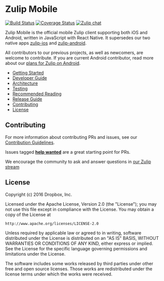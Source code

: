 # Zulip Mobile

[![Build Status](https://travis-ci.org/zulip/zulip-mobile.svg?branch=master)](https://travis-ci.org/zulip/zulip-mobile)
[![Coverage Status](https://coveralls.io/repos/github/zulip/zulip-mobile/badge.svg?branch=master)](https://coveralls.io/github/zulip/zulip-mobile?branch=master)
[![Zulip chat](https://img.shields.io/badge/zulip-join_chat-brightgreen.svg)](https://chat.zulip.org/#narrow/stream/mobile)

Zulip Mobile is the official mobile Zulip client supporting both iOS and Android, written in JavaScript with React Native. It supersedes our two native apps [zulip-ios](https://github.com/zulip/zulip-ios-legacy) and [zulip-android](https://github.com/zulip/zulip-android).

All contributors to our previous projects, as well as newcomers, are welcome to contribute. If you are current Android contributor, read more about our
 [plans for Zulip on Android](https://github.com/zulip/zulip-android/blob/master/android-strategy.md).

* [Getting Started](docs/getting-started.md)
* [Developer Guide](docs/developer-guide.md)
* [Architecture](docs/architecture.md)
* [Testing](docs/testing.md)
* [Recommended Reading](docs/recommended-reading.md)
* [Release Guide](docs/release-guide.md)
* [Contributing](#contributing)
* [License](#license)

## Contributing

For more information about contributing PRs and issues, see our [Contribution Guidelines](CONTRIBUTING.md).

Issues tagged **[help wanted](https://github.com/zulip/zulip-mobile/labels/help%20wanted)** are a great starting point for PRs.

We encourage the community to ask and answer questions in [our Zulip stream](https://chat.zulip.org/#narrow/stream/mobile)


## License

Copyright (c) 2016 Dropbox, Inc.

Licensed under the Apache License, Version 2.0 (the "License");
you may not use this file except in compliance with the License.
You may obtain a copy of the License at

    http://www.apache.org/licenses/LICENSE-2.0

Unless required by applicable law or agreed to in writing, software
distributed under the License is distributed on an "AS IS" BASIS,
WITHOUT WARRANTIES OR CONDITIONS OF ANY KIND, either express or implied.
See the License for the specific language governing permissions and
limitations under the License.

The software includes some works released by third parties under other
free and open source licenses. Those works are redistributed under the
license terms under which the works were received.
